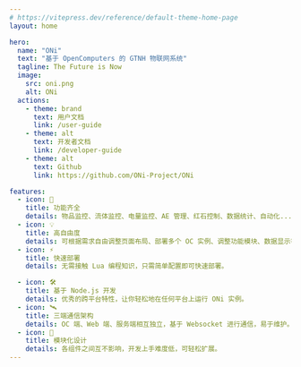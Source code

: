 ```yaml
---
# https://vitepress.dev/reference/default-theme-home-page
layout: home

hero:
  name: "ONi"
  text: "基于 OpenComputers 的 GTNH 物联网系统"
  tagline: The Future is Now
  image:
    src: oni.png
    alt: ONi
  actions:
    - theme: brand
      text: 用户文档
      link: /user-guide
    - theme: alt
      text: 开发者文档
      link: /developer-guide
    - theme: alt
      text: Github
      link: https://github.com/ONi-Project/ONi

features:
  - icon: 📎
    title: 功能齐全
    details: 物品监控、流体监控、电量监控、AE 管理、红石控制、数据统计、自动化...
  - icon: 💡
    title: 高自由度
    details: 可根据需求自由调整页面布局、部署多个 OC 实例、调整功能模块、数据显示等。
  - icon: ⚡
    title: 快速部署
    details: 无需接触 Lua 编程知识，只需简单配置即可快速部署。

  - icon: 🛠️
    title: 基于 Node.js 开发
    details: 优秀的跨平台特性，让你轻松地在任何平台上运行 ONi 实例。
  - icon: 🛰️
    title: 三端通信架构
    details: OC 端、Web 端、服务端相互独立，基于 Websocket 进行通信，易于维护。
  - icon: 🔌
    title: 模块化设计
    details: 各组件之间互不影响，开发上手难度低，可轻松扩展。
---
```


